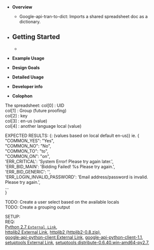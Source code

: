 * **Overview**
  - Google-api-tran-to-dict: Imports a shared spreadsheet doc as a dictionary.

* **Getting Started**
  - 
  -
* **Example Usage**
* **Design Goals**
* **Detailed Usage**
* **Developer info**
* **Colophon**  
 


The spreadsheet:
col[0] : UID  
col[1] : Group (future proofing)  
col[2] : key  
col[3] : en-us (value)  
col[4] : another language local (value)  

EXPECTED RESULTS:
{<key>: <en-us>(values based on local default en-us)} 
ie.
    {  
    "COMMON_YES": "Yes",  
    "COMMON_NO": "No",  
    "COMMON_TO": "to",  
    "COMMON_ON": "on",  
    'ERR_CRITICAL': 'System Error! Please try again later.',  
    'ERR_BID_MAIN': 'Bidding Failed! %s Please try again.',  
    'ERR_BID_GENERIC': '',  
    'ERR_LOGIN_INVALID_PASSWORD': 'Email address/password is invalid. Please try again.',  
    ...  
    }  
  
TODO: Create a user select based on the available locals   
TODO: Create a grouping output   

SETUP:  
REQ:  
<a href="http://http://www.python.org/getit/releases/2.7/" target="_blank">Python 2.7 `External Link`</a>,  
<a href="https://code.google.com/p/httplib2/" target="_blank">httplib2 External Link</a>, <a href="https://github.com/natmallow/a3-tools-rnd/blob/master/libs/httplib2-0.8.zip" target="_blank">httplib2 (httplib2-0.8.zip)</a>,  
<a href="https://code.google.com/p/google-api-python-client/" target="_blank">google-api-python-client External Link</a>, <a href="https://github.com/natmallow/a3-tools-rnd/blob/master/libs/google-api-python-client-1.1.zip" target="_blank">google-api-python-client-1.1</a>,  
<a href="http://www.lfd.uci.edu/~gohlke/pythonlibs/" target="_blank">setuptools External Link</a>, <a href="https://github.com/natmallow/a3-tools-rnd/blob/master/libs/distribute-0.6.40.win-amd64-py2.7.exe" target="_blank">setuptools distribute-0.6.40.win-amd64-py2.7</a>,  

  


